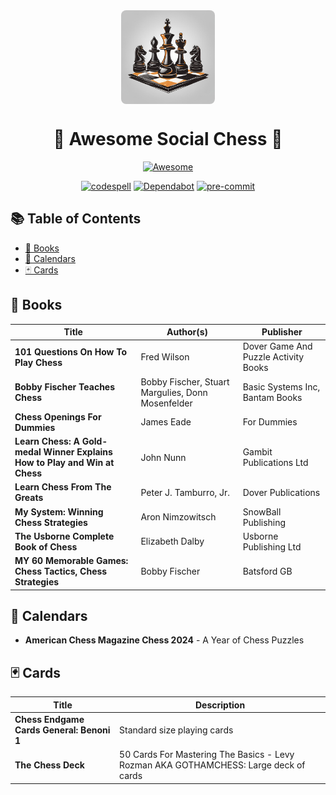 <div align="center">

  <img src="./assets/social-chess-logo.png" alt="Awesome Social Chess Logo" width="150" style="display:block; margin:auto; border-radius:8px;">

# 🎉 Awesome Social Chess 🎉

[![Awesome](https://cdn.rawgit.com/sindresorhus/awesome/d7305f38d29fed78fa85652e3a63e154dd8e8829/media/badge.svg)](https://github.com/sindresorhus/awesome)

[![codespell](https://img.shields.io/badge/codespell-enabled-brightgreen)](https://github.com/codespell-project/codespell)
[![Dependabot](https://img.shields.io/badge/Dependabot-enabled-brightgreen)](https://github.com/dependabot)
[![pre-commit](https://img.shields.io/badge/pre--commit-enabled-brightgreen)](https://github.com/pre-commit)

</div>

## 📚 Table of Contents

- [📖 Books](#books)
- [📅 Calendars](#calendars)
- [🃏 Cards](#cards)

## 📖 Books

| Title                                                               | Author(s)                                 | Publisher                         |
|---------------------------------------------------------------------|-------------------------------------------|-----------------------------------|
| **101 Questions On How To Play Chess**                              | Fred Wilson                               | Dover Game And Puzzle Activity Books |
| **Bobby Fischer Teaches Chess**                                     | Bobby Fischer, Stuart Margulies, Donn Mosenfelder | Basic Systems Inc, Bantam Books |
| **Chess Openings For Dummies**                                      | James Eade                                | For Dummies                       |
| **Learn Chess: A Gold-medal Winner Explains How to Play and Win at Chess** | John Nunn                                 | Gambit Publications Ltd           |
| **Learn Chess From The Greats**                                     | Peter J. Tamburro, Jr.                    | Dover Publications                |
| **My System: Winning Chess Strategies**                             | Aron Nimzowitsch                          | SnowBall Publishing               |
| **The Usborne Complete Book of Chess**                              | Elizabeth Dalby                           | Usborne Publishing Ltd            |
| **MY 60 Memorable Games: Chess Tactics, Chess Strategies**          | Bobby Fischer                             | Batsford GB

## 📅 Calendars

- **American Chess Magazine Chess 2024** - A Year of Chess Puzzles

## 🃏 Cards

| Title                                                               | Description                               |
|---------------------------------------------------------------------|-------------------------------------------|
| **Chess Endgame Cards General: Benoni 1**                           | Standard size playing cards               |
| **The Chess Deck**                                                  | 50 Cards For Mastering The Basics - Levy Rozman AKA GOTHAMCHESS: Large deck of cards |
